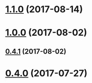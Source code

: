 <a name="1.1.0"></a>
# [1.1.0](https://github.com/algolia/algoliasearch-alexa-adapter/compare/v1.0.0...v1.1.0) (2017-08-14)



<a name="1.0.0"></a>
# [1.0.0](https://github.com/algolia/algoliasearch-alexa-adapter/compare/v0.4.1...v1.0.0) (2017-08-02)



<a name="0.4.1"></a>
## [0.4.1](https://github.com/algolia/algoliasearch-alexa-adapter/compare/v0.4.0...v0.4.1) (2017-08-02)



<a name="0.4.0"></a>
# [0.4.0](https://github.com/algolia/algoliasearch-alexa-adapter/compare/v0.3.2...v0.4.0) (2017-07-27)



